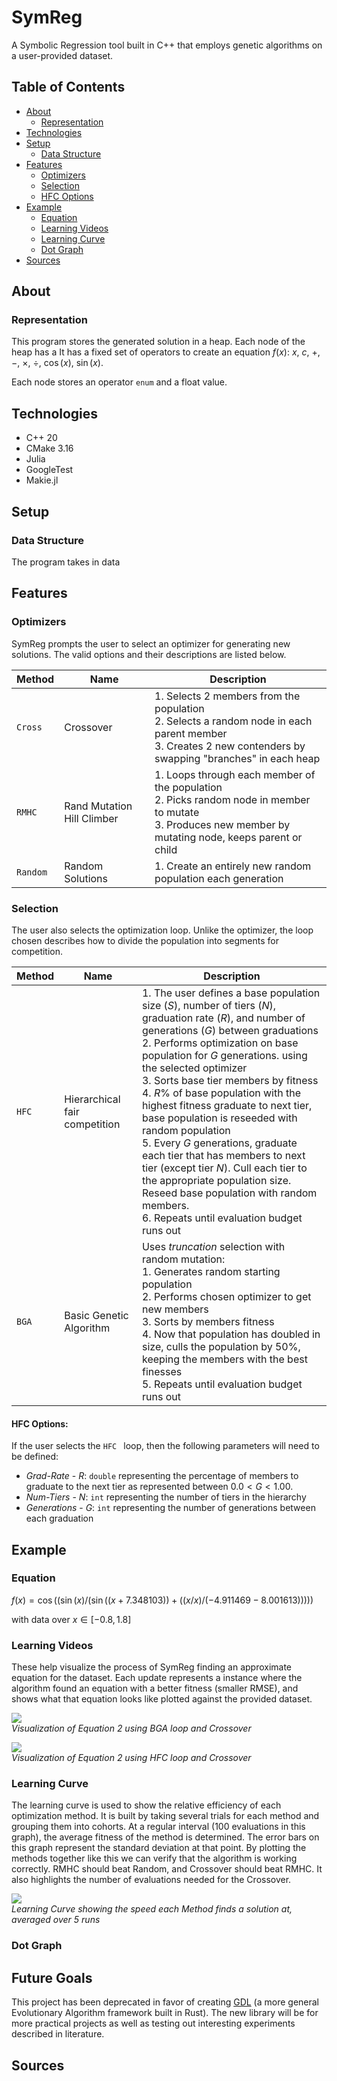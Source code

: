 # SymReg

A Symbolic Regression tool built in C++ that employs genetic algorithms on a user-provided dataset.

## Table of Contents

* [About](#about)
  * [Representation](#representation)
* [Technologies](#technologies)
* [Setup](#setup)
  * [Data Structure](#data-structure)
* [Features](#features)
  * [Optimizers](#optimizers)
  * [Selection](#selection)
  * [HFC Options](#hfc-options)
* [Example](#example)
  * [Equation](#equation)
  * [Learning Videos](#learning-videos)
  * [Learning Curve](#learning-curve)
  * [Dot Graph](#dot-graph)
* [Sources](#sources)

## About

### Representation

This program stores the generated solution in a heap. Each node of the heap has a  It has a fixed set of operators to create an equation $f(x)$:   $x$, $c$, $+$, $-$, $\times$, $\div$, $\cos(x)$, $\sin(x)$.

Each node stores an operator `enum` and a float value.

## Technologies

* C++ 20
* CMake 3.16
* Julia
* GoogleTest
* Makie.jl

## Setup

### Data Structure

The program takes in data



## Features

### Optimizers
SymReg prompts the user to select an optimizer for generating new solutions. The valid options and their descriptions are listed below.

| Method   | Name                       | Description                                                  |
| -------- | -------------------------- | ------------------------------------------------------------ |
| `Cross`  | Crossover                  | 1. Selects 2 members from the population<br />2. Selects a random node in each parent member<br />3. Creates 2 new contenders by swapping "branches" in each heap <br /> |
| `RMHC`   | Rand Mutation Hill Climber | 1. Loops through each member of the population<br />2. Picks random node in member to mutate<br />3. Produces new member by mutating node, keeps parent or child <br /> |
| `Random` | Random Solutions           | 1. Create an entirely new random population each generation  |

### Selection

The user also selects the optimization loop. Unlike the optimizer, the loop chosen describes how to divide the population into segments for competition.

| Method | Name                          | Description                                                  |
| ------ | ----------------------------- | ------------------------------------------------------------ |
| `HFC`  | Hierarchical fair competition | 1. The user defines a base population size ($S$), number of tiers ($N$), graduation rate ($R$), and number of generations ($G$) between graduations <br />2. Performs optimization on base population for $G$ generations. using the selected optimizer<br />3.  Sorts base tier members by fitness<br />4. $R\%$ of base population with the highest fitness graduate to next tier, base population is reseeded with random population<br />5. Every $G$ generations, graduate each tier that has members to next tier (except tier $N$). Cull each tier to the appropriate population size. Reseed base population with random members.<br />6. Repeats until evaluation budget runs out<br /> |
| `BGA`  | Basic Genetic Algorithm       | Uses *truncation* selection with random mutation:<br />1.  Generates random starting population<br />2. Performs chosen optimizer to get new members<br />3. Sorts by members fitness<br />4. Now that population has doubled in size, culls the population by $50\%$, keeping the members with the best finesses<br />5. Repeats until evaluation budget runs out<br /> |

#### HFC Options:

If the user selects the `HFC ` loop, then the following parameters will need to be defined:

* *Grad-Rate* - $R$: `double` representing the percentage of members to graduate to the next tier as represented between
  $0.0 < G < 1.00$.
* *Num-Tiers* - $N$: `int` representing the number of tiers in the hierarchy
* *Generations* - $G$: `int` representing the number of generations between each graduation

## Example

### Equation

$f(x) = \cos((\sin(x)/(\sin((x+7.348103))+((x/x)/(-4.911469-8.001613)))))$

with data over $x \in [-0.8, 1.8]$

### Learning Videos

These help visualize the process of SymReg finding an approximate equation for the dataset. Each update represents
a instance where the algorithm found an equation with a better fitness (smaller RMSE), and shows what that equation
looks
like plotted against the provided dataset.

![](https://github.com/jharvey55/SymReg/blob/portfolio/examples/f21/images/f21_BGA-Cross_long.gif)
<br>*Visualization of Equation 2 using BGA loop and Crossover*

![](https://github.com/jharvey55/SymReg/blob/portfolio/examples/f21/images/f21_HFC-Cross_accurate.gif)
<br>*Visualization of Equation 2 using HFC loop and Crossover*

### Learning Curve

The learning curve is used to show the relative efficiency of each optimization method. It is built by taking several
trials for each method and grouping them into cohorts. At a regular interval (100 evaluations in this graph), the
average
fitness of the method is determined. The error bars on this graph represent the standard deviation at that point. By
plotting
the methods together like this we can verify that the algorithm is working correctly. RMHC should beat Random, and
Crossover
should beat RMHC. It also highlights the number of evaluations needed for the Crossover.

![](https://github.com/jharvey55/SymReg/blob/portfolio/examples/f21/images/f21-LearningCurve-v2.png)
<br>*Learning Curve showing the speed each Method finds a solution at, averaged over 5 runs*

### Dot Graph



## Future Goals

This project has been deprecated in favor of creating [GDL](https://github.com/jharvey55/GDL) (a more general Evolutionary Algorithm framework built in Rust). The new library will be for more practical projects as well as testing out interesting experiments described in literature.

## Sources
